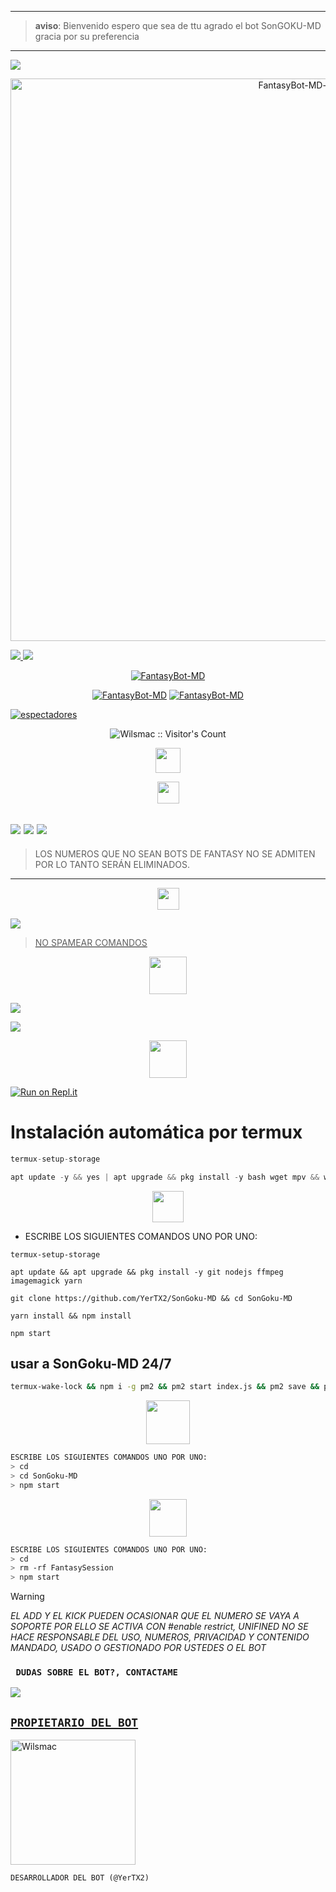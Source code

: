 ------------------
> **aviso**: Bienvenido espero que sea de ttu agrado el bot SonGOKU-MD gracia por su preferencia 
------------------


<a
href="https://wa.me/+51907376960 " target="white"><img src="/badge/☄️-Prueba la IA por tiempo limitado-000000?style=for-the-badge&logo=whatsapp&logoColor=black" /></a>

<p align="center">
<img src="https://telegra.ph/file/98bdf28c179a2a6506a5a.jpg" alt="FantasyBot-MD-v1" width="900"/>
</p>
<a 
<a
href="https://www.paypal.com/paypalme/YerSix" target="black"><img
src="https://img.shields.io/badge/PayPal-000000?style=for-the-badge&logo=paypal&logoColor=white" />
<a href="https://www.instagram.com/yer29_07?igsh=eGN1cWk5MmFkbWM1" target="black"><img src="https://img.shields.io/badge/Instagram-000000?style=for-the-badge&logo=instagram&logoColor=back" />
<p align="center">
<a href="#"><img title="FantasyBot-MD" src="https://img.shields.io/badge/𝐒𝐈 𝐓𝐄 𝐀𝐆𝐑𝐀𝐃𝐀 𝐄𝐋 𝐑𝐄𝐏𝐎𝐒𝐈𝐓𝐎𝐑𝐈𝐎 𝐌𝐄 𝐀𝐏𝐎𝐘𝐀𝐑𝐈𝐀𝐒 𝐂𝐎𝐍 𝐔𝐍𝐀 🌟-¡GRACIAS! -red?colorA=%255ff0000&colorB=%23017e40&style=for-the-badge"></a> 
<p align="center">
<a href="https://github.com/YerTX2"><img title="FantasyBot-MD"src="https://img.shields.io/badge/𝗚𝗥𝗔𝗖𝗜𝗔𝗦 𝗣𝗢𝗥 𝗦𝗨 𝗣𝗥𝗘𝗙𝗘𝗥𝗘𝗡𝗖𝗜𝗔.-red?colorA=000000&colorB=000000&style=for-the-badge"></a> 
<a href="https://github.com/Wilsmac"><img title="FantasyBot-MD" src="https://img.shields.io/badge/𝐂𝐎𝐌𝐏𝐀𝐓𝐈𝐁𝐋𝐄 𝐂𝐎𝐍 𝐋𝐀𝐒 𝐕𝐄𝐑𝐒𝐈𝐎𝐍𝐄𝐒 𝐌𝐔𝐋𝐓𝐈 𝐃𝐈𝐒𝐏𝐎𝐒𝐈𝐓𝐈𝐕𝐎𝐒 𝐃𝐄 𝐖𝐇𝐀𝐓𝐒𝐀𝐏𝐏-red?colorA=000000&colorB=000000&style=for-the-badge"></a>
</p>

<a href="https://github.com/Wilsmac/FantasyBot-MD-v1/watchers"><img title="espectadores" src="https://img.shields.io/github/watchers/Wilsmac/FantasyBot-MD-v1?label=Espectadores&style=social"></a>
</p>

</p>
<p align="center"><img src="https://profile-counter.glitch.me/{FantasyBot-MD}/count.svg" alt="Wilsmac :: Visitor's Count" /></p>

</p>
<p align="center"> 
<a href="https://github.com/Wilsmac/FantasyBot-MD-v1"><img src="http://readme-typing-svg.herokuapp.com?font=mono&size=15&duration=4000&color=[00FFFF]&center=falso&vCenter=falso&lines=SonGoku-MD++;𝙷𝚘𝚕𝚊,+𝙶𝚛𝚊𝚌𝚒𝚊𝚜+𝙿𝚘𝚛+𝚅𝚒𝚜𝚒𝚝𝚊𝚛+𝙴𝚕+𝚁𝚎𝚙𝚘𝚜𝚒𝚝𝚘𝚛𝚒𝚘" height="40px"></a> 
</p>
 
<p align="center"> 
<a href="https://github.com/Wilsmac"><img src="http://readme-typing-svg.herokuapp.com?font=mono&size=19&duration=4000&color=[00FFFF]&center=falso&vCenter=falso&lines=SonGoku-MD++;𝙶𝚛𝚞𝚙𝚘𝚜+𝙾𝚏𝚒𝚌𝚒𝚊𝚕𝚎𝚜+𝙳𝚎" height="35px"></a> 
</p>

<a
href="https://whatsapp.com/channel/0029Vaj67qQJUM2Wa5Ey3y1v" target="white"><img src="https://img.shields.io/badge/Canal- oficial del bot-000000?style=for-the-badge&logo=whatsapp&logoColor=black" /></a>
<a href="https://whatsapp.com/channel/0029Vaj67qQJUM2Wa5Ey3y1v" target="white"><img src="https://img.shields.io/badge/Grupo-OfiCIAL DEL BOT-000000?style=for-the-badge&logo=whatsapp&logoColor=black" /></a>
<a href="https://whatsapp.com/channel/0029Vaj67qQJUM2Wa5Ey3y1v" target="blank"><img src="https://img.shields.io/badge/grupo- de soporté-000000?style=for-the-badge&logo=whatsapp&logoColor=white" /></a>
--------------------------
> LOS NUMEROS QUE NO SEAN BOTS DE FANTASY NO SE ADMITEN POR LO TANTO SERÁN ELIMINADOS.
--------------------------
<p align="center"> 
<a href="https://github.com/Wilsmac"><img src="http://readme-typing-svg.herokuapp.com?font=mono&size=15&duration=4000&color=[00FFFF]&center=falso&vCenter=falso&lines=𝙉𝙖𝙩𝙨𝙪𝙠𝙞𝘽𝙤𝙩++;𝙱𝚘𝚝𝚜+𝙾𝚏𝚒𝚌𝚒𝚊𝚕𝚎𝚜+𝙳𝚎" height="35px"></a> 
</p>
<a href="https://api.whatsapp.com/send/?phone=50250101139&text=Hola,%20vengo%20a%20pedir%20el%20numero%20del%20bot.&type=phone_number&app_absent=0" target="blank"><img src="https://img.shields.io/badge/BOT_OFICIAL_1-000000?style=for-the-badge&logo=whatsapp&logoColor=white" />

> NO SPAMEAR COMANDOS



<p align="center"> 

<p align="center"> 
<a href="https://github.com/Wilsmac"><img src="http://readme-typing-svg.herokuapp.com?font=mono&size=15&duration=4000&color=[00FFFF]&center=falso&vCenter=falso&lines=𝙉𝙖𝙩𝙨𝙪𝙠𝙞𝘽𝙤𝙩++;𝙲𝚘𝚗𝚏𝚒𝚐𝚞𝚛𝚊𝚌𝚒𝚘𝚗+𝙿𝚊𝚛𝚊" height="60px"></a> 

 <a href="https://github.com/Wilsmac/FantasyBot-MD-v1/fork" target="black"><img src="https://img.shields.io/badge/♥️-clona_el_repositorio-000000?style=for-the-badge&logo=GitHub&logoColor=black" /></a>

<a href="https://github.com/Wilsmac/FantasyBot-MD-v1/blob/main/config.js" target="black"><img src="https://img.shields.io/badge/♥️-Cambiar el owner del bot-000000?style=for-the-badge&logo=GitHub&logoColor=black" /></a>

<p align="center"> 
<a href="https://github.com/Wilsmac"><img src="http://readme-typing-svg.herokuapp.com?font=mono&size=15&duration=4000&color=[00FFFF]&center=falso&vCenter=falso&lines=𝚁𝚎𝚙𝚕𝚒𝚝++;𝙰𝚌𝚝𝚒𝚟𝚊+𝙴𝚕+𝙱𝚘𝚝+𝙴𝚗" height="60px"></a> 
</p>

[![Run on Repl.it](https://repl.it/badge/github/Wilsmac/FantasyBot-MD-v1)](https://repl.it/github/Wilsmac/FantasyBot-MD-v1) 

## <h1>Instalación automática por termux</h1>

```ts
termux-setup-storage
```  
```ts
apt update -y && yes | apt upgrade && pkg install -y bash wget mpv && wget -O - https://github.com/YerTX2/SonGoku-MD/master/YerTX2.sh | bash
```

 <p align="center"> 
<a href="https://github.com/YerTX2"><img src="http://readme-typing-svg.herokuapp.com?font=mono&size=20&duration=3000&color=[00FFFF]&center=falso&vCenter=falso&lines=𝚃𝚎𝚛𝚖𝚞𝚡++;𝙰𝚌𝚝𝚒𝚟𝚊+𝙴𝙻+𝙱𝚘𝚝+𝙴𝚗" height="50px"></a> 
</p>

- ESCRIBE LOS SIGUIENTES COMANDOS UNO POR UNO:
```
termux-setup-storage
```

```
apt update && apt upgrade && pkg install -y git nodejs ffmpeg imagemagick yarn
```

```
git clone https://github.com/YerTX2/SonGoku-MD && cd SonGoku-MD
```

```
yarn install && npm install
```

```
npm start
```

## usar a SonGoku-MD 24/7
```bash
termux-wake-lock && npm i -g pm2 && pm2 start index.js && pm2 save && pm2 logs
```

<p align="center"> 
<a href="https://github.com/YerTX2"><img src="http://readme-typing-svg.herokuapp.com?font=mono&size=15&duration=4000&color=[00FFFF]&center=falso&vCenter=falso&lines=♥️✨++;𝙴𝚗+𝙲𝚊𝚜𝚘+𝙳𝚎+𝙳𝚎𝚝𝚎𝚗𝚎𝚛𝚜𝚎+𝚎𝚗+𝚃𝚎𝚛𝚖𝚞𝚡" height="70px"></a> 
</p>

```bash
ESCRIBE LOS SIGUIENTES COMANDOS UNO POR UNO:
> cd
> cd SonGoku-MD
> npm start
```

<p align="center"> 
<a href="https://github.com/YerTX2"><img src="http://readme-typing-svg.herokuapp.com?font=mono&size=15&duration=4000&color=[000000]&center=falso&vCenter=falso&lines=✨♥️++;Pedir+otro+codigo+qr+en+termux" height="60px"></a> 
</p>
  

```bash
ESCRIBE LOS SIGUIENTES COMANDOS UNO POR UNO:
> cd 
> rm -rf FantasySession 
> npm start
```

> [!warning]
> *EL ADD Y EL KICK PUEDEN OCASIONAR QUE EL NUMERO SE VAYA A SOPORTE POR ELLO SE ACTIVA CON #enable restrict, UNIFINED NO SE HACE RESPONSABLE DEL USO, NUMEROS, PRIVACIDAD Y CONTENIDO MANDADO, USADO O GESTIONADO POR USTEDES O EL BOT*

 ### ` DUDAS SOBRE EL BOT?, CONTACTAME`
<a href="http://wa.me/50258115623" target="blank"><img src="https://img.shields.io/badge/Wilmer oficial-000000?style=for-the-badge&logo=whatsapp&logoColor=white" />


## <h2>`PROPIETARIO DEL BOT`</h2> 

<a href="https://github.com/YerTX2"><img src="https://github.com/YerTX2.png" width="200" height="200" alt="Wilsmac"/></a>

`DESARROLLADOR DEL BOT (@YerTX2)`
